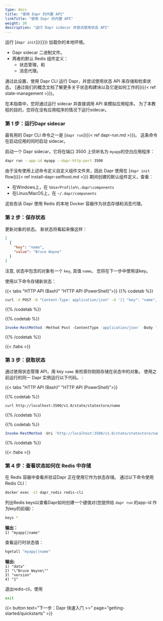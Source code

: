 ```yaml
---
type: docs
title: "使用 Dapr 的内置 API"
linkTitle: "使用 Dapr 的内置 API"
weight: 30
description: "运行 Dapr sidecar 并尝试使用状态 API"
---
```


运行 [`dapr init`]({{<ref install-dapr-selfhost.md>}}) 加载你的本地环境。

- Dapr sidecar 二进制文件。
- 两者的默认 Redis 组件定义：
  - 状态管理，和
  - 消息代理。

通过此设置，使用 Dapr CLI 运行 Dapr，并尝试使用状态 API 来存储和检索状态。 [通过我们的概念文档了解更多关于状态构建块以及它是如何工作的]({{< ref state-management >}})。

在本指南中，您将通过运行 sidecar 并直接调用 API 来模拟应用程序。 为了本教程的目的，您将在没有应用程序的情况下运行sidecar。

### 第 1 步：运行Dapr sidecar

最有用的 Dapr CLI 命令之一是 [`dapr run`]({{< ref dapr-run.md >}})。 这条命令在启动应用的同时启动 sidecar。

启动一个 Dapr sidecar，它将在端口 3500 上侦听名为 `myapp`的空白应用程序：

```bash
dapr run --app-id myapp --dapr-http-port 3500
```

由于没有使用上述命令定义自定义组件文件夹，因此 Dapr 使用在 [`dapr init` flow]({{< ref install-dapr-selfhost.md >}}) 期间创建的默认组件定义，查看：

- 在Windows上，在 `%UserProfile%\.dapr\components`
- 在Linux/MacOS上，在 `~/.dapr/components`

这些告诉 Dapr 使用 Redis 的本地 Docker 容器作为状态存储和消息代理。

### 第 2 步：保存状态

更新对象的状态。 新状态将看起来像这样：

```json
[
  {
    "key": "name",
    "value": "Bruce Wayne"
  }
]
```

注意, 状态中包含的对象有一个 `key`, 其值 `name`。 您将在下一步中使用该key。

使用以下命令存储新状态：

{{< tabs "HTTP API (Bash)" "HTTP API (PowerShell)">}}
{{% codetab %}}

```bash
curl -X POST -H "Content-Type: application/json" -d '[{ "key": "name", "value": "Bruce Wayne"}]' http://localhost:3500/v1.0/state/statestore
```
{{% /codetab %}}

{{% codetab %}}

```powershell
Invoke-RestMethod -Method Post -ContentType 'application/json' -Body '[{ "key": "name", "value": "Bruce Wayne"}]' -Uri 'http://localhost:3500/v1.0/state/statestore'
```
{{% /codetab %}}

{{< /tabs >}}

### 第 3 步：获取状态

通过使用状态管理 API，用 key `name` 来检索你刚刚存储在状态中的对象。 使用之前运行的同一 Dapr 实例运行以下代码。 :

{{< tabs "HTTP API (Bash)" "HTTP API (PowerShell)">}}

{{% codetab %}}

```bash
curl http://localhost:3500/v1.0/state/statestore/name
```

{{% /codetab %}}

{{% codetab %}}

```powershell
Invoke-RestMethod -Uri 'http://localhost:3500/v1.0/state/statestore/name'
```

{{% /codetab %}}

{{< /tabs >}}

### 第 4 步：查看状态如何在 Redis 中存储

在 Redis 容器中查看并验证Dapr 正在使用它作为状态存储。 通过以下命令使用 Redis CLI：

```bash
docker exec -it dapr_redis redis-cli
```

列出Redis keys以查看Dapr如何创建一个键值对(您提供给 `dapr run` 的app-id 作为key的前缀)：

```bash
keys *
```

**输出：**  
`1) "myapp||name"`

查看运行时状态值：

```bash
hgetall "myapp||name"
```

**输出:**  
`1) "data"`  
`2) "\"Bruce Wayne\""`  
`3) "version"`  
`4) "1"`

退出redis-cli，使用

```bash
exit
```

{{< button text="下一步：Dapr 快速入门 >>" page="getting-started/quickstarts" >}}